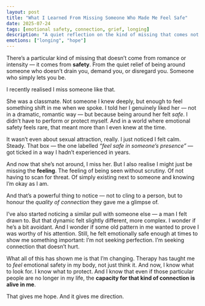 ```yaml
---
layout: post
title: "What I Learned From Missing Someone Who Made Me Feel Safe"
date: 2025-07-24
tags: [emotional safety, connection, grief, longing]
description: "A quiet reflection on the kind of missing that comes not from drama or intensity, but from genuine emotional safety."
emotions: ["longing", "hope"]
---
```


There’s a particular kind of missing that doesn’t come from romance or intensity — it comes from **safety**. From the quiet relief of being around someone who doesn’t drain you, demand you, or disregard you. Someone who simply lets you be.

I recently realised I miss someone like that.

She was a classmate. Not someone I knew deeply, but enough to feel something shift in me when we spoke. I told her I genuinely liked her — not in a dramatic, romantic way — but because being around her felt *safe*. I didn’t have to perform or protect myself. And in a world where emotional safety feels rare, that meant more than I even knew at the time.

It wasn’t even about sexual attraction, really. I just noticed I felt calm. Steady. That box — the one labelled *“feel safe in someone’s presence”* — got ticked in a way I hadn’t experienced in years.

And now that she’s not around, I miss her. But I also realise I might just be missing the **feeling**. The feeling of being seen without scrutiny. Of not having to scan for threat. Of simply existing next to someone and knowing I’m okay as I am.

And that’s a powerful thing to notice — not to cling to a person, but to honour the *quality of connection* they gave me a glimpse of.

I’ve also started noticing a similar pull with someone else — a man I felt drawn to. But that dynamic felt slightly different, more complex. I wonder if he’s a bit avoidant. And I wonder if some old pattern in me wanted to prove I was worthy of his attention. Still, he felt emotionally safe enough at times to show me something important: I’m not seeking perfection. I’m seeking connection that doesn’t hurt.

What all of this has shown me is that I’m changing. Therapy has taught me to *feel* emotional safety in my body, not just think it. And now, I know what to look for. I know what to protect. And I know that even if those particular people are no longer in my life, the **capacity for that kind of connection is alive in me**.

That gives me hope. And it gives me direction.